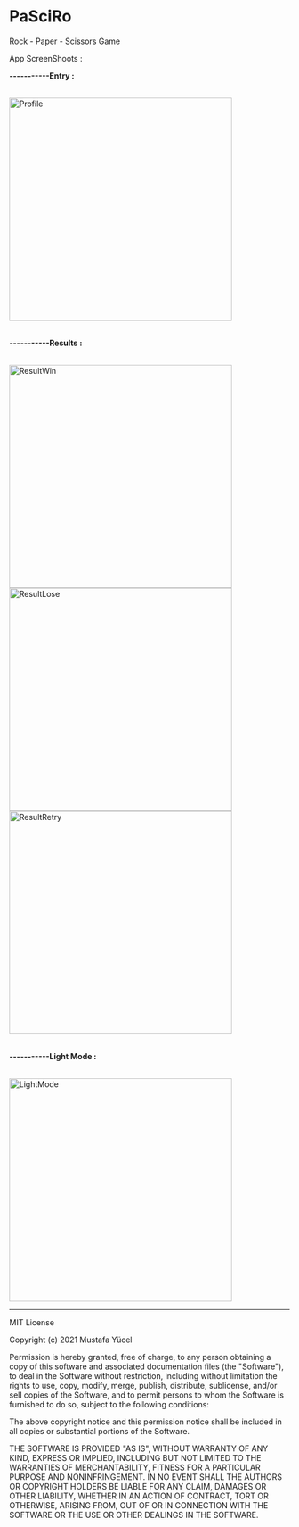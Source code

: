 # PaSciRo
Rock - Paper -  Scissors Game


App ScreenShoots : 

<div>
  <p><b>-----------Entry :</b></p>
    <br>
  <img height = "400" src="https://user-images.githubusercontent.com/49123562/107424727-0ebf8700-6b2f-11eb-9268-a39efcd40f96.png" alt="Profile"</img> 
    <br>
    <br>

  <p><b>-----------Results :</b></p>
    <br>
  <img height = "400" src="https://user-images.githubusercontent.com/49123562/107424740-11ba7780-6b2f-11eb-98f9-685127158bf8.png" alt="ResultWin"</img>
  <img height = "400" src="https://user-images.githubusercontent.com/49123562/107424730-0ff0b400-6b2f-11eb-91e1-495e7b0dc0a4.png" alt="ResultLose"</img>
  <img height = "400" src="https://user-images.githubusercontent.com/49123562/107424733-10894a80-6b2f-11eb-9672-ed8f2ec462fd.png" alt="ResultRetry"</img>
   <br>
   <br>
  <p><b>-----------Light Mode :</b></p>
   <br>
  <img height = "400" src="https://user-images.githubusercontent.com/49123562/107424743-13843b00-6b2f-11eb-8edf-0e5e21b30a55.png" alt="LightMode"</img>

  ---

  MIT License

Copyright (c) 2021 Mustafa Yücel

Permission is hereby granted, free of charge, to any person obtaining a copy
of this software and associated documentation files (the "Software"), to deal
in the Software without restriction, including without limitation the rights
to use, copy, modify, merge, publish, distribute, sublicense, and/or sell
copies of the Software, and to permit persons to whom the Software is
furnished to do so, subject to the following conditions:

The above copyright notice and this permission notice shall be included in all
copies or substantial portions of the Software.

THE SOFTWARE IS PROVIDED "AS IS", WITHOUT WARRANTY OF ANY KIND, EXPRESS OR
IMPLIED, INCLUDING BUT NOT LIMITED TO THE WARRANTIES OF MERCHANTABILITY,
FITNESS FOR A PARTICULAR PURPOSE AND NONINFRINGEMENT. IN NO EVENT SHALL THE
AUTHORS OR COPYRIGHT HOLDERS BE LIABLE FOR ANY CLAIM, DAMAGES OR OTHER
LIABILITY, WHETHER IN AN ACTION OF CONTRACT, TORT OR OTHERWISE, ARISING FROM,
OUT OF OR IN CONNECTION WITH THE SOFTWARE OR THE USE OR OTHER DEALINGS IN THE
SOFTWARE.
</div>
